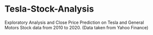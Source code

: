# Tesla-Stock-Analysis
Exploratory Analysis and Close Price Prediction on Tesla and General Motors Stock data from 2010 to 2020. 
(Data taken from Yahoo Finance)
